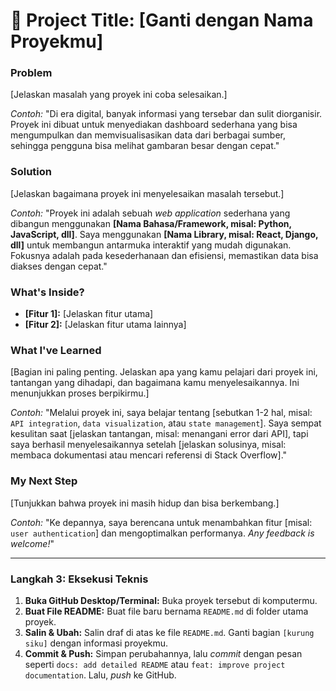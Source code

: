 # 🚀 Project Title: [Ganti dengan Nama Proyekmu]

### Problem

[Jelaskan masalah yang proyek ini coba selesaikan.]

*Contoh:*
"Di era digital, banyak informasi yang tersebar dan sulit diorganisir. Proyek ini dibuat untuk menyediakan dashboard sederhana yang bisa mengumpulkan dan memvisualisasikan data dari berbagai sumber, sehingga pengguna bisa melihat gambaran besar dengan cepat."

### Solution

[Jelaskan bagaimana proyek ini menyelesaikan masalah tersebut.]

*Contoh:*
"Proyek ini adalah sebuah *web application* sederhana yang dibangun menggunakan **[Nama Bahasa/Framework, misal: Python, JavaScript, dll]**. Saya menggunakan **[Nama Library, misal: React, Django, dll]** untuk membangun antarmuka interaktif yang mudah digunakan. Fokusnya adalah pada kesederhanaan dan efisiensi, memastikan data bisa diakses dengan cepat."

### What's Inside?

-   **[Fitur 1]:** [Jelaskan fitur utama]
-   **[Fitur 2]:** [Jelaskan fitur utama lainnya]

### What I've Learned

[Bagian ini paling penting. Jelaskan apa yang kamu pelajari dari proyek ini, tantangan yang dihadapi, dan bagaimana kamu menyelesaikannya. Ini menunjukkan proses berpikirmu.]

*Contoh:*
"Melalui proyek ini, saya belajar tentang [sebutkan 1-2 hal, misal: `API integration`, `data visualization`, atau `state management`]. Saya sempat kesulitan saat [jelaskan tantangan, misal: menangani error dari API], tapi saya berhasil menyelesaikannya setelah [jelaskan solusinya, misal: membaca dokumentasi atau mencari referensi di Stack Overflow]."

### My Next Step

[Tunjukkan bahwa proyek ini masih hidup dan bisa berkembang.]

*Contoh:*
"Ke depannya, saya berencana untuk menambahkan fitur [misal: `user authentication`] dan mengoptimalkan performanya. *Any feedback is welcome!*"

---

### **Langkah 3: Eksekusi Teknis**

1.  **Buka GitHub Desktop/Terminal:** Buka proyek tersebut di komputermu.
2.  **Buat File README:** Buat file baru bernama `README.md` di folder utama proyek.
3.  **Salin & Ubah:** Salin draf di atas ke file `README.md`. Ganti bagian `[kurung siku]` dengan informasi proyekmu.
4.  **Commit & Push:** Simpan perubahannya, lalu *commit* dengan pesan seperti `docs: add detailed README` atau `feat: improve project documentation`. Lalu, *push* ke GitHub.


